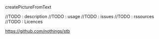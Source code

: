 createPictureFromText

//TODO : description
//TODO : usage
//TODO : issues
//TODO : rssources
//TODO : Licences

https://github.com/nothings/stb